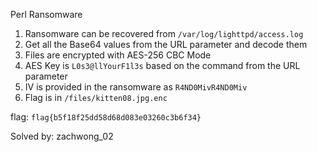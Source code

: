 Perl Ransomware

1. Ransomware can be recovered from `/var/log/lighttpd/access.log`
2. Get all the Base64 values from the URL parameter and decode them
3. Files are encrypted with AES-256 CBC Mode
4. AES Key is `L0s3@llYourF1l3s` based on the command from the URL parameter
5. IV is provided in the ransomware as `R4ND0MivR4ND0Miv`
6. Flag is in `/files/kitten08.jpg.enc`

flag: `flag{b5f18f25dd58d68d083e03260c3b6f34}`

Solved by: zachwong_02